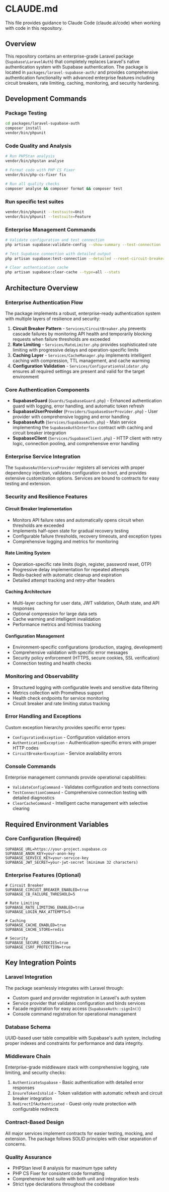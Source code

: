 # CLAUDE.md

This file provides guidance to Claude Code (claude.ai/code) when working with code in this repository.

## Overview

This repository contains an enterprise-grade Laravel package (`Supabase\LaravelAuth`) that completely replaces Laravel's native authentication system with Supabase authentication. The package is located in `packages/laravel-supabase-auth/` and provides comprehensive authentication functionality with advanced enterprise features including circuit breakers, rate limiting, caching, monitoring, and security hardening.

## Development Commands

### Package Testing
```bash
cd packages/laravel-supabase-auth
composer install
vendor/bin/phpunit
```

### Code Quality and Analysis
```bash
# Run PHPStan analysis
vendor/bin/phpstan analyse

# Format code with PHP CS Fixer
vendor/bin/php-cs-fixer fix

# Run all quality checks
composer analyse && composer format && composer test
```

### Run specific test suites
```bash
vendor/bin/phpunit --testsuite=Unit
vendor/bin/phpunit --testsuite=Feature
```

### Enterprise Management Commands
```bash
# Validate configuration and test connection
php artisan supabase:validate-config --show-summary --test-connection

# Test Supabase connection with detailed output
php artisan supabase:test-connection --detailed --reset-circuit-breaker

# Clear authentication cache
php artisan supabase:clear-cache --type=all --stats
```

## Architecture Overview

### Enterprise Authentication Flow
The package implements a robust, enterprise-ready authentication system with multiple layers of resilience and security:

1. **Circuit Breaker Pattern** - `Services/CircuitBreaker.php` prevents cascade failures by monitoring API health and temporarily blocking requests when failure thresholds are exceeded
2. **Rate Limiting** - `Services/RateLimiter.php` provides sophisticated rate limiting with progressive delays and operation-specific limits
3. **Caching Layer** - `Services/CacheManager.php` implements intelligent caching with compression, TTL management, and cache warming
4. **Configuration Validation** - `Services/ConfigurationValidator.php` ensures all required settings are present and valid for the target environment

### Core Authentication Components
- **SupabaseGuard** (`Guards/SupabaseGuard.php`) - Enhanced authentication guard with logging, error handling, and automatic token refresh
- **SupabaseUserProvider** (`Providers/SupabaseUserProvider.php`) - User provider with comprehensive logging and error handling  
- **SupabaseAuth** (`Services/SupabaseAuth.php`) - Main service implementing the `SupabaseAuthInterface` contract with caching and circuit breaker integration
- **SupabaseClient** (`Services/SupabaseClient.php`) - HTTP client with retry logic, connection pooling, and comprehensive error handling

### Enterprise Service Integration
The `SupabaseAuthServiceProvider` registers all services with proper dependency injection, validates configuration on boot, and provides extensive customization options. Services are bound to contracts for easy testing and extension.

### Security and Resilience Features

#### Circuit Breaker Implementation
- Monitors API failure rates and automatically opens circuit when thresholds are exceeded
- Implements half-open state for gradual recovery testing
- Configurable failure thresholds, recovery timeouts, and exception types
- Comprehensive logging and metrics for monitoring

#### Rate Limiting System
- Operation-specific rate limits (login, register, password reset, OTP)
- Progressive delay implementation for repeated attempts
- Redis-backed with automatic cleanup and expiration
- Detailed attempt tracking and retry-after headers

#### Caching Architecture
- Multi-layer caching for user data, JWT validation, OAuth state, and API responses
- Optional compression for large data sets
- Cache warming and intelligent invalidation
- Performance metrics and hit/miss tracking

#### Configuration Management
- Environment-specific configurations (production, staging, development)
- Comprehensive validation with specific error messages
- Security policy enforcement (HTTPS, secure cookies, SSL verification)
- Connection testing and health checks

### Monitoring and Observability
- Structured logging with configurable levels and sensitive data filtering
- Metrics collection with Prometheus support
- Health check endpoints for service monitoring
- Circuit breaker and rate limiting status tracking

### Error Handling and Exceptions
Custom exception hierarchy provides specific error types:
- `ConfigurationException` - Configuration validation errors
- `AuthenticationException` - Authentication-specific errors with proper HTTP codes
- `CircuitBreakerException` - Service availability errors

### Console Commands
Enterprise management commands provide operational capabilities:
- `ValidateConfigCommand` - Validates configuration and tests connections
- `TestConnectionCommand` - Comprehensive connection testing with detailed diagnostics
- `ClearCacheCommand` - Intelligent cache management with selective clearing

## Required Environment Variables

### Core Configuration (Required)
```env
SUPABASE_URL=https://your-project.supabase.co
SUPABASE_ANON_KEY=your-anon-key
SUPABASE_SERVICE_KEY=your-service-key
SUPABASE_JWT_SECRET=your-jwt-secret (minimum 32 characters)
```

### Enterprise Features (Optional)
```env
# Circuit Breaker
SUPABASE_CIRCUIT_BREAKER_ENABLED=true
SUPABASE_CB_FAILURE_THRESHOLD=5

# Rate Limiting
SUPABASE_RATE_LIMITING_ENABLED=true
SUPABASE_LOGIN_MAX_ATTEMPTS=5

# Caching
SUPABASE_CACHE_ENABLED=true
SUPABASE_CACHE_STORE=redis

# Security
SUPABASE_SECURE_COOKIES=true
SUPABASE_CSRF_PROTECTION=true
```

## Key Integration Points

### Laravel Integration
The package seamlessly integrates with Laravel through:
- Custom guard and provider registration in Laravel's auth system
- Service provider that validates configuration and binds services
- Facade registration for easy access (`SupabaseAuth::signIn()`)
- Console command registration for operational management

### Database Schema
UUID-based user table compatible with Supabase's auth system, including proper indexes and constraints for performance and data integrity.

### Middleware Chain
Enterprise-grade middleware stack with comprehensive logging, rate limiting, and security checks:
1. `AuthenticateSupabase` - Basic authentication with detailed error responses
2. `EnsureTokenIsValid` - Token validation with automatic refresh and circuit breaker integration
3. `RedirectIfAuthenticated` - Guest-only route protection with configurable redirects

### Contract-Based Design
All major services implement contracts for easier testing, mocking, and extension. The package follows SOLID principles with clear separation of concerns.

### Quality Assurance
- PHPStan level 8 analysis for maximum type safety
- PHP CS Fixer for consistent code formatting
- Comprehensive test suite with both unit and integration tests
- Strict type declarations throughout the codebase